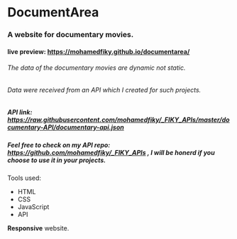 # DocumentArea

### A website for documentary movies. 

#### live preview: https://mohamedfiky.github.io/documentarea/

###### The data of the documentary movies are dynamic not static.
###### Data were received from an API which I created for such projects.

##### API link: https://raw.githubusercontent.com/mohamedfiky/_FIKY_APIs/master/documentary-API/documentary-api.json

##### Feel free to check on my API repo: https://github.com/mohamedfiky/_FIKY_APIs , I will be honerd if you choose to use it in your projects.

Tools used:

  - HTML
  - CSS
  - JavaScript
  - API

**Responsive** website.


